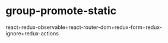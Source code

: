 # group-promote-static
 react+redux-observable+react-router-dom+redux-form+redux-ignore+redux-actions
